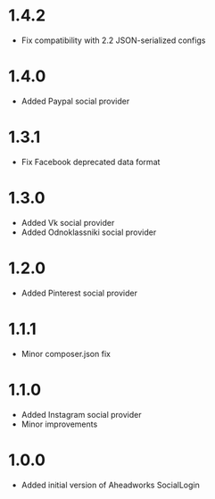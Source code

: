 1.4.2
=============
* Fix compatibility with 2.2 JSON-serialized configs

1.4.0
=============
* Added Paypal social provider

1.3.1
=============
* Fix Facebook deprecated data format

1.3.0
=============
* Added Vk social provider
* Added Odnoklassniki social provider

1.2.0
=============
* Added Pinterest social provider

1.1.1
=============
* Minor composer.json fix

1.1.0
=============
* Added Instagram social provider
* Minor improvements

1.0.0
=============
* Added initial version of Aheadworks SocialLogin
